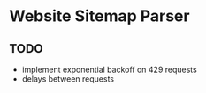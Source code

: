 # Website Sitemap Parser


## TODO
- implement exponential backoff on 429 requests
- delays between requests